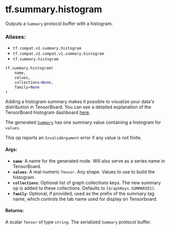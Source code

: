 <div itemscope itemtype="http://developers.google.com/ReferenceObject">
<meta itemprop="name" content="tf.summary.histogram" />
<meta itemprop="path" content="Stable" />
</div>

# tf.summary.histogram

Outputs a `Summary` protocol buffer with a histogram.

### Aliases:

* `tf.compat.v1.summary.histogram`
* `tf.compat.v2.compat.v1.summary.histogram`
* `tf.summary.histogram`

``` python
tf.summary.histogram(
    name,
    values,
    collections=None,
    family=None
)
```

<!-- Placeholder for "Used in" -->

Adding a histogram summary makes it possible to visualize your data's
distribution in TensorBoard. You can see a detailed explanation of the
TensorBoard histogram dashboard
[here](https://www.tensorflow.org/get_started/tensorboard_histograms).

The generated
[`Summary`](https://www.tensorflow.org/code/tensorflow/core/framework/summary.proto)
has one summary value containing a histogram for `values`.

This op reports an `InvalidArgument` error if any value is not finite.

#### Args:


* <b>`name`</b>: A name for the generated node. Will also serve as a series name in
  TensorBoard.
* <b>`values`</b>: A real numeric `Tensor`. Any shape. Values to use to
  build the histogram.
* <b>`collections`</b>: Optional list of graph collections keys. The new summary op is
  added to these collections. Defaults to `[GraphKeys.SUMMARIES]`.
* <b>`family`</b>: Optional; if provided, used as the prefix of the summary tag name,
  which controls the tab name used for display on Tensorboard.


#### Returns:

A scalar `Tensor` of type `string`. The serialized `Summary` protocol
buffer.
